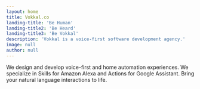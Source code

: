 ```yaml
---
layout: home
title: Vokkal.co
landing-title: 'Be Human'
landing-title2: 'Be Heard'
landing-title3: 'Be Vokkal'
description: 'Vokkal is a voice-first software development agency.'
image: null
author: null
---
```


We design and develop voice-first and home automation experiences. We specialize in Skills for Amazon Alexa and Actions for Google Assistant. Bring your natural language interactions to life. 
